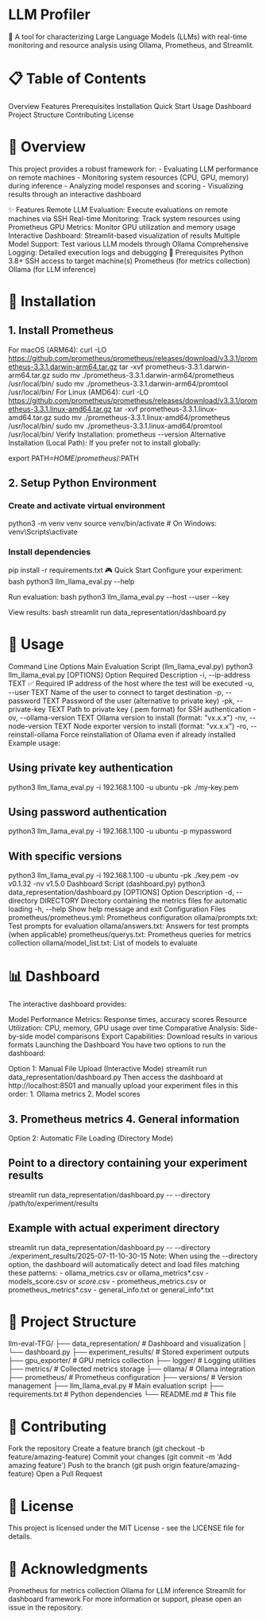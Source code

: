 # LLM Profiler
🚀 A tool for characterizing Large Language Models (LLMs) with real-time monitoring and resource analysis using Ollama, Prometheus, and Streamlit.

# 📋 Table of Contents
Overview
Features
Prerequisites
Installation
Quick Start
Usage
Dashboard
Project Structure
Contributing
License
# 🎯 Overview
This project provides a robust framework for: - Evaluating LLM performance on remote machines - Monitoring system resources (CPU, GPU, memory) during inference - Analyzing model responses and scoring - Visualizing results through an interactive dashboard

✨ Features
Remote LLM Evaluation: Execute evaluations on remote machines via SSH
Real-time Monitoring: Track system resources using Prometheus
GPU Metrics: Monitor GPU utilization and memory usage
Interactive Dashboard: Streamlit-based visualization of results
Multiple Model Support: Test various LLM models through Ollama
Comprehensive Logging: Detailed execution logs and debugging
🔧 Prerequisites
Python 3.8+
SSH access to target machine(s)
Prometheus (for metrics collection)
Ollama (for LLM inference)
# 🚀 Installation
## 1. Install Prometheus
For macOS (ARM64):
curl -LO https://github.com/prometheus/prometheus/releases/download/v3.3.1/prometheus-3.3.1.darwin-arm64.tar.gz
tar -xvf prometheus-3.3.1.darwin-arm64.tar.gz
sudo mv ./prometheus-3.3.1.darwin-arm64/prometheus /usr/local/bin/
sudo mv ./prometheus-3.3.1.darwin-arm64/promtool /usr/local/bin/
For Linux (AMD64):
curl -LO https://github.com/prometheus/prometheus/releases/download/v3.3.1/prometheus-3.3.1.linux-amd64.tar.gz
tar -xvf prometheus-3.3.1.linux-amd64.tar.gz
sudo mv ./prometheus-3.3.1.linux-amd64/prometheus /usr/local/bin/
sudo mv ./prometheus-3.3.1.linux-amd64/promtool /usr/local/bin/
Verify Installation:
prometheus --version
Alternative Installation (Local Path):
If you prefer not to install globally:

export PATH=$HOME/prometheus/:$PATH
## 2. Setup Python Environment
### Create and activate virtual environment
python3 -m venv venv
source venv/bin/activate  # On Windows: venv\Scripts\activate

### Install dependencies
pip install -r requirements.txt
🎮 Quick Start
Configure your experiment: bash python3 llm_llama_eval.py --help

Run evaluation: bash python3 llm_llama_eval.py --host <remote-host> --user <username> --key <private-key-path>

View results: bash streamlit run data_representation/dashboard.py

# 📖 Usage
Command Line Options
Main Evaluation Script (llm_llama_eval.py)
python3 llm_llama_eval.py [OPTIONS]
Option	Required	Description
-i, --ip-address TEXT	✅ Required	IP address of the host where the test will be executed
-u, --user TEXT		Name of the user to connect to target destination
-p, --password TEXT		Password of the user (alternative to private key)
-pk, --private-key TEXT		Path to private key (.pem format) for SSH authentication
-ov, --ollama-version TEXT		Ollama version to install (format: "vx.x.x")
-nv, --node-version TEXT		Node exporter version to install (format: "vx.x.x")
-ro, --reinstall-ollama		Force reinstallation of Ollama even if already installed
Example usage:

## Using private key authentication
python3 llm_llama_eval.py -i 192.168.1.100 -u ubuntu -pk ./my-key.pem

## Using password authentication
python3 llm_llama_eval.py -i 192.168.1.100 -u ubuntu -p mypassword

## With specific versions
python3 llm_llama_eval.py -i 192.168.1.100 -u ubuntu -pk ./key.pem -ov v0.1.32 -nv v1.5.0
Dashboard Script (dashboard.py)
python3 data_representation/dashboard.py [OPTIONS]
Option	Description
-d, --directory DIRECTORY	Directory containing the metrics files for automatic loading
-h, --help	Show help message and exit
Configuration Files
prometheus/prometheus.yml: Prometheus configuration
ollama/prompts.txt: Test prompts for evaluation
ollama/answers.txt: Answers for test prompts (when applicable)
prometheus/querys.txt: Prometheus queries for metrics collection
ollama/model_list.txt: List of models to evaluate
# 📊 Dashboard
The interactive dashboard provides:

Model Performance Metrics: Response times, accuracy scores
Resource Utilization: CPU, memory, GPU usage over time
Comparative Analysis: Side-by-side model comparisons
Export Capabilities: Download results in various formats
Launching the Dashboard
You have two options to run the dashboard:

Option 1: Manual File Upload (Interactive Mode)
streamlit run data_representation/dashboard.py
Then access the dashboard at http://localhost:8501 and manually upload your experiment files in this order: 1. Ollama metrics 2. Model scores
## 3. Prometheus metrics 4. General information

Option 2: Automatic File Loading (Directory Mode)
## Point to a directory containing your experiment results
streamlit run data_representation/dashboard.py -- --directory /path/to/experiment/results

## Example with actual experiment directory
streamlit run data_representation/dashboard.py -- --directory ./experiment_results/2025-07-11-10-30-15
Note: When using the --directory option, the dashboard will automatically detect and load files matching these patterns: - ollama_metrics.csv or ollama_metrics*.csv - models_score.csv or *score*.csv - prometheus_metrics.csv or prometheus_metrics*.csv - general_info.txt or general_info*.txt

# 📁 Project Structure
llm-eval-TFG/
├── data_representation/     # Dashboard and visualization
│   └── dashboard.py
├── experiment_results/      # Stored experiment outputs
├── gpu_exporter/           # GPU metrics collection
├── logger/                 # Logging utilities
├── metrics/                # Collected metrics storage
├── ollama/                 # Ollama integration
├── prometheus/             # Prometheus configuration
├── versions/               # Version management
├── llm_llama_eval.py      # Main evaluation script
├── requirements.txt        # Python dependencies
└── README.md              # This file
# 🤝 Contributing
Fork the repository
Create a feature branch (git checkout -b feature/amazing-feature)
Commit your changes (git commit -m 'Add amazing feature')
Push to the branch (git push origin feature/amazing-feature)
Open a Pull Request
# 📄 License
This project is licensed under the MIT License - see the LICENSE file for details.

# 🙏 Acknowledgments
Prometheus for metrics collection
Ollama for LLM inference
Streamlit for dashboard framework
For more information or support, please open an issue in the repository.